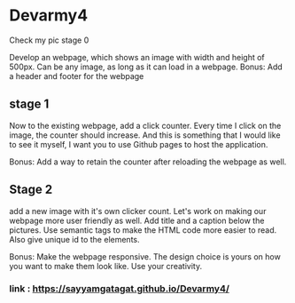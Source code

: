 # Devarmy4
Check my pic
stage 0

Develop an webpage, which shows an image with width and height of 500px. Can be any image, as long as it can load in a webpage.
Bonus: Add a header and footer for the webpage

## stage 1

Now to the existing webpage, add a click counter. Every time I click on the image, the counter should increase.
And this is something that I would like to see it myself, I want you to use Github pages to host the application.

Bonus: Add a way to retain the counter after reloading the webpage as well.


## Stage 2

add a new image with it's own clicker count. 
Let's work on making our webpage more user friendly as well.
Add title and a caption below the pictures. Use semantic tags to make the HTML code more easier to read.
Also give unique id to the elements. 

Bonus: Make the webpage responsive. The design choice is yours on how you want to make them look like. Use your creativity.

### link : https://sayyamgatagat.github.io/Devarmy4/
